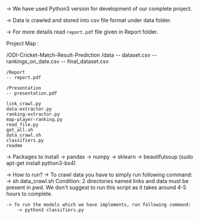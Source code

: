 -> We have used Python3 version for development of our complete project.

-> Data is crawled and stored into csv file format under data folder.

-> For more details read `report.pdf` file given in Report folder.


Project Map :

/ODI-Cricket-Match-Result-Prediction
	/data
	-- dataset.csv
	-- rankings_on_date.csv
	-- final_dataset.csv
	
	/Report
	-- report.pdf

	/Presentation
	-- presentation.pdf

	link_crawl.py
	data-extractor.py
	ranking-extractor.py
	map-player-ranking.py
	read_file.py
	get_all.sh
	data_crawl.sh
	classifiers.py
	readme

-> Packages to install
	-> pandas
	-> numpy
	-> sklearn
	-> beautifulsoup (sudo apt-get install python3-bs4)

-> How to run?
	-> To crawl data you have to simply run following command:
		-> sh data_crawl.sh
				Condition: 2 directories named links and data must
						   be present in pwd.
				We don't suggest to run this script as it takes around
				4-5 hours to complete.

	-> To run the models which we have implements, run following command:
		-> python3 classifiers.py
